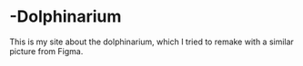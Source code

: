 # -Dolphinarium
This is my site about the dolphinarium, which I tried to remake with a similar picture from Figma.
